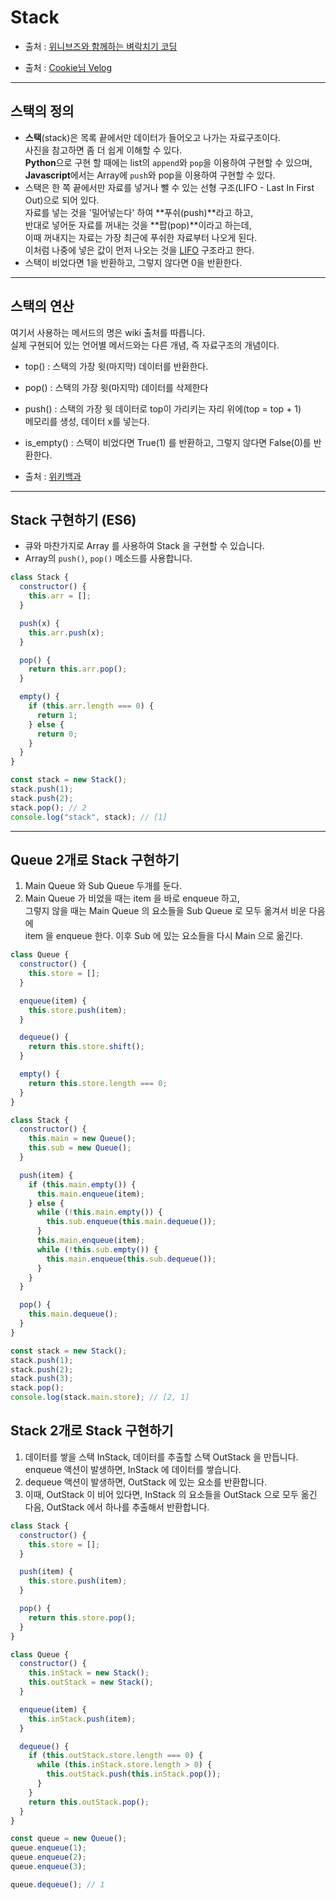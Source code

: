 # Stack

- 출처 : [위니브즈와 함께하는 벼락치기 코딩](https://www.notion.so/a5a0fafe306e4cb78ec4476a272d156d?v=e116f6cdc6e34075bf8e4c0e56429a26)

- 출처 : [Cookie님 Velog](https://velog.io/@ryu/JavaScript-%EC%9E%90%EB%A3%8C%EA%B5%AC%EC%A1%B0-Array%EB%B0%B0%EC%97%B4)

---

## 스택의 정의

- **스택**(stack)은 목록 끝에서만 데이터가 들어오고 나가는 자료구조이다.<br>
  사진을 참고하면 좀 더 쉽게 이해할 수 있다.<br>
  **Python**으로 구현 할 때에는 list의 `append`와 `pop`을 이용하여 구현할 수 있으며,<br>
  **Javascript**에서는 Array에 `push`와 pop을 이용하여 구현할 수 있다.<br>
- 스택은 한 쪽 끝에서만 자료를 넣거나 뺄 수 있는 선형 구조(LIFO - Last In First Out)으로 되어 있다.<br>
  자료를 넣는 것을 '밀어넣는다' 하여 **푸쉬(push)**라고 하고,<br> 반대로 넣어둔 자료를 꺼내는 것을 **팝(pop)**이라고 하는데,<br>
  이때 꺼내지는 자료는 가장 최근에 푸쉬한 자료부터 나오게 된다.<br>
  이처럼 나중에 넣은 값이 먼저 나오는 것을 [LIFO](https://ko.wikipedia.org/wiki/LIFO) 구조라고 한다.<br>
- 스택이 비었다면 1을 반환하고, 그렇지 않다면 0을 반환한다.

---

## 스택의 연산

여기서 사용하는 메서드의 명은 wiki 출처를 따릅니다.<br>
실제 구현되어 있는 언어별 메서드와는 다른 개념, 즉 자료구조의 개념이다.

- top() : 스택의 가장 윗(마지막) 데이터를 반환한다.
- pop() : 스택의 가장 윗(마지막) 데이터를 삭제한다
- push() : 스택의 가장 윗 데이터로 top이 가리키는 자리 위에(top = top + 1)<br>
  메모리를 생성, 데이터 x를 넣는다.
- is_empty() : 스택이 비었다면 True(1) 를 반환하고, 그렇지 않다면 False(0)를 반환한다.

- 출처 : [위키백과](https://ko.wikipedia.org/wiki/%EC%8A%A4%ED%83%9D)

---

## Stack 구현하기 (ES6)

- 큐와 마찬가지로 Array 를 사용하여 Stack 을 구현할 수 있습니다.
- Array의 `push()`, `pop()` 메소드를 사용합니다.

```javascript
class Stack {
  constructor() {
    this.arr = [];
  }

  push(x) {
    this.arr.push(x);
  }

  pop() {
    return this.arr.pop();
  }

  empty() {
    if (this.arr.length === 0) {
      return 1;
    } else {
      return 0;
    }
  }
}

const stack = new Stack();
stack.push(1);
stack.push(2);
stack.pop(); // 2
console.log("stack", stack); // [1]
```

---

## Queue 2개로 Stack 구현하기

1. Main Queue 와 Sub Queue 두개를 둔다.
2. Main Queue 가 비었을 때는 item 을 바로 enqueue 하고,<br>
   그렇지 않을 때는 Main Queue 의 요소들을 Sub Queue 로 모두 옮겨서 비운 다음에<br>
   item 을 enqueue 한다. 이후 Sub 에 있는 요소들을 다시 Main 으로 옮긴다.

```javascript
class Queue {
  constructor() {
    this.store = [];
  }

  enqueue(item) {
    this.store.push(item);
  }

  dequeue() {
    return this.store.shift();
  }

  empty() {
    return this.store.length === 0;
  }
}

class Stack {
  constructor() {
    this.main = new Queue();
    this.sub = new Queue();
  }

  push(item) {
    if (this.main.empty()) {
      this.main.enqueue(item);
    } else {
      while (!this.main.empty()) {
        this.sub.enqueue(this.main.dequeue());
      }
      this.main.enqueue(item);
      while (!this.sub.empty()) {
        this.main.enqueue(this.sub.dequeue());
      }
    }
  }

  pop() {
    this.main.dequeue();
  }
}

const stack = new Stack();
stack.push(1);
stack.push(2);
stack.push(3);
stack.pop();
console.log(stack.main.store); // [2, 1]
```

## Stack 2개로 Stack 구현하기

1. 데이터를 쌓을 스택 InStack, 데이터를 추출할 스택 OutStack 을 만듭니다.<br>enqueue 액션이 발생하면, InStack 에 데이터를 쌓습니다.
2. dequeue 액션이 발생하면, OutStack 에 있는 요소를 반환합니다.
3. 이때, OutStack 이 비어 있다면, InStack 의 요소들을 OutStack 으로 모두 옮긴 다음, OutStack 에서 하나를 추출해서 반환합니다.

```javascript
class Stack {
  constructor() {
    this.store = [];
  }

  push(item) {
    this.store.push(item);
  }

  pop() {
    return this.store.pop();
  }
}

class Queue {
  constructor() {
    this.inStack = new Stack();
    this.outStack = new Stack();
  }

  enqueue(item) {
    this.inStack.push(item);
  }

  dequeue() {
    if (this.outStack.store.length === 0) {
      while (this.inStack.store.length > 0) {
        this.outStack.push(this.inStack.pop());
      }
    }
    return this.outStack.pop();
  }
}

const queue = new Queue();
queue.enqueue(1);
queue.enqueue(2);
queue.enqueue(3);

queue.dequeue(); // 1
```
